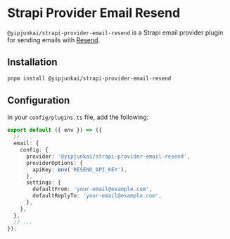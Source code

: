 # Strapi Provider Email Resend

`@yipjunkai/strapi-provider-email-resend` is a Strapi email provider plugin for sending emails with [Resend](https://resend.com).

## Installation

```bash
pnpm install @yipjunkai/strapi-provider-email-resend
```

## Configuration

In your `config/plugins.ts` file, add the following:

```ts
export default ({ env }) => ({
  // ...
  email: {
    config: {
      provider: '@yipjunkai/strapi-provider-email-resend',
      providerOptions: {
        apiKey: env('RESEND_API_KEY'),
      },
      settings: {
        defaultFrom: 'your-email@example.com',
        defaultReplyTo: 'your-email@example.com',
      },
    },
  },
  // ...
});
```
